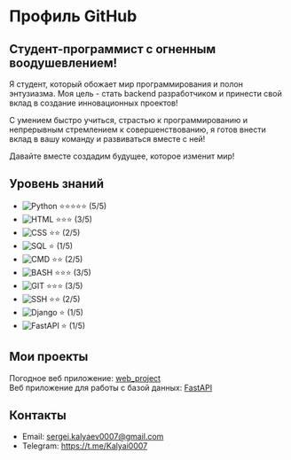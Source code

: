 # Профиль GitHub

## Студент-программист с огненным воодушевлением!
Я студент, который обожает мир программирования и полон энтузиазма. Моя цель - стать backend разработчиком и принести свой вклад в создание инновационных проектов!

С умением быстро учиться, страстью к программированию и непрерывным стремлением к совершенствованию, я готов внести вклад в вашу команду и развиваться вместе с ней!

Давайте вместе создадим будущее, которое изменит мир!
## Уровень знаний
- ![Python](https://img.shields.io/badge/-Python-blue?style=flat-square&logo=python) ⭐⭐⭐⭐⭐ (5/5)
- ![HTML](https://img.shields.io/badge/-HTML-orange?style=flat-square&logo=html5) ⭐⭐⭐ (3/5)
- ![CSS](https://img.shields.io/badge/-CSS-blueviolet?style=flat-square&logo=css3) ⭐⭐ (2/5)
- ![SQL](https://img.shields.io/badge/-SQL-red?style=flat-square&logo=sql) ⭐ (1/5)
- ![CMD](https://img.shields.io/badge/-CMD-ff69b4?style=flat-square&logo=windows) ⭐⭐ (2/5)
- ![BASH](https://img.shields.io/badge/-BASH-success?style=flat-square&logo=gnu-bash) ⭐⭐⭐ (3/5)
- ![GIT](https://img.shields.io/badge/-GIT-lightgrey?style=flat-square&logo=git) ⭐⭐⭐ (3/5)
- ![SSH](https://img.shields.io/badge/-SSH-green?style=flat-square&logo=ssh) ⭐⭐ (2/5)
- ![Django](https://img.shields.io/badge/-Django-orange?style=flat-square&logo=django) ⭐ (1/5)
- ![FastAPI](https://img.shields.io/badge/-FastAPI-green?style=flat-square&logo=fastapi) ⭐ (1/5)

## Мои проекты
Погодное веб приложение: [web_project](https://github.com/Kalyai/Projects)  
Веб приложение для работы с базой данных: [FastAPI](https://github.com/Kalyai/Tasks)

## Контакты
- Email: sergei.kalyaev0007@gmail.com
- Telegram: https://t.me/Kalyai0007
